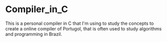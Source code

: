 # Compiler_in_C
This is a personal compiler in C that I'm using to study the concepts to create a online compiler of Portugol, that is often used to study algorithms and programming in Brazil.
